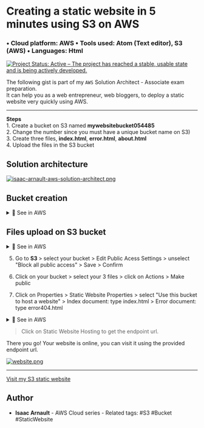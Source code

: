 # Creating a static website in 5 minutes using S3 on AWS
### • Cloud platform: AWS • Tools used: Atom (Text editor), S3 (AWS) • Languages: Html

[![Project Status: Active – The project has reached a stable, usable state and is being actively developed.](https://www.repostatus.org/badges/latest/active.svg)](https://www.repostatus.org/#active)

The following gist is part of my `AWS` Solution Architect - Associate exam preparation.<br>
It can help you as a web entrepreneur, web bloggers, to deploy a static website very quickly using AWS.
<hr>
<b>Steps</b><br>
1. Create a bucket on S3 named <b>mywebsitebucket054485</b><br>
2. Change the number since you must have a unique bucket name on S3)<br>
3. Create three files, <b>index.html</b>, <b>error.html</b>, <b>about.html</b><br>
4. Upload the files in the S3 bucket<br>

<h2>Solution architecture</h2> 
  
[![isaac-arnault-aws-solution-architect.png](https://i.postimg.cc/15KgSrtx/isaac-arnault-aws-solution-architect.png)](https://postimg.cc/Yhh2fgY8)

<h2>Bucket creation</h2>

<details>
<summary>🔵 See in AWS</summary>
<p> 

[![mywebsitebucket.png](https://i.postimg.cc/xT36hr3Q/mywebsitebucket.png)](https://postimg.cc/F71bkB6C)

</p>
</details>

<h2>Files upload on S3 bucket</h2>

<details>
<summary>🔵 See in AWS</summary>
<p> 

[![file-upload.png](https://i.postimg.cc/R0LCnZc8/file-upload.png)](https://postimg.cc/McXJCx3b)

</p>
</details>

5. Go to <b>S3 </b> > select your bucket > Edit Public Acess Settings > unselect "Block all public access" > Save > Confirm<br>

6. Click on your bucket > select your 3 files > click on Actions > Make public<br>

7. Click on Properties > Static Website Properties > select "Use this bucket to host a website" > Index document: type index.html > Error document: type error404.html

<details>
<summary>🔵 See in AWS</summary>
<p> 

[![isaac-arnault-aws-5.png](https://i.postimg.cc/k5CscqHK/isaac-arnault-aws-5.png)](https://postimg.cc/pm0KVbRL)

</p>
</details>

  > Click on Static Website Hosting to get the endpoint url.
  
There you go! Your website is online, you can visit it using the provided endpoint url.
  
[![website.png](https://i.postimg.cc/VkVtPhb5/website.png)](https://postimg.cc/21ny42Gf)

<hr>
  <a href="http://mywebsitebucket054485.s3-website-us-east-1.amazonaws.com/" tartget="_blank"> Visit my S3 static website</a>
  </div>

## Author

* **Isaac Arnault** - AWS Cloud series - Related tags: #S3 #Bucket #StaticWebsite
